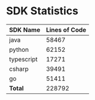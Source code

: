 # SDK Statistics

| SDK Name | Lines of Code |
| -------- | ------------- |
| java | 58467 |
| python | 62152 |
| typescript | 17271 |
| csharp | 39491 |
| go | 51411 |
| **Total** | 228792 |
